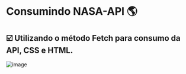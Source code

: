 # Consumindo NASA-API 🌎
## ☑️ Utilizando o método Fetch para consumo da API, CSS e HTML.



![image](https://user-images.githubusercontent.com/70491871/147883297-8286daff-0b17-4a5c-a18c-ec172a03a990.png)

